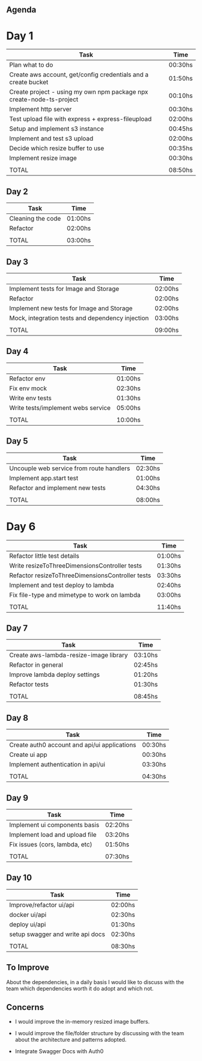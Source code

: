 ## Agenda

# Day 1

| Task                                                                 | Time    |
| -------------------------------------------------------------------- | ------- |
| Plan what to do                                                      | 00:30hs |
| Create aws account, get/config credentials and a create bucket       | 01:50hs |
| Create project - using my own npm package npx create-node-ts-project | 00:10hs |
| Implement http server                                                | 00:30hs |
| Test upload file with express + express-fileupload                   | 02:00hs |
| Setup and implement s3 instance                                      | 00:45hs |
| Implement and test s3 upload                                         | 02:00hs |
| Decide which resize buffer to use                                    | 00:35hs |
| Implement resize image                                                | 00:30hs |
|                                                                      |         |
| TOTAL                                                                | 08:50hs |


## Day 2

| Task                                             | Time    |
| ------------------------------------------------ | ------- |
| Cleaning the code                                | 01:00hs |
| Refactor                                         | 02:00hs |
|                                                  |         |
| TOTAL                                            | 03:00hs |


## Day 3

| Task                                             | Time    |
| ------------------------------------------------ | ------- |
| Implement tests for Image and Storage            | 02:00hs |
| Refactor                                         | 02:00hs |
| Implement new tests for Image and Storage        | 02:00hs |
| Mock, integration tests and dependency injection | 03:00hs |
|                                                  |         |
| TOTAL                                            | 09:00hs |


## Day 4

| Task                                             | Time    |
| ------------------------------------------------ | ------- |
| Refactor env                                     | 01:00hs |
| Fix env mock                                     | 02:30hs |
| Write env tests                                  | 01:30hs |
| Write tests/implement webs service               | 05:00hs |
|                                                  |         |
| TOTAL                                            | 10:00hs |


## Day 5

| Task                                             | Time    |
| ------------------------------------------------ | ------- |
| Uncouple web service from route handlers         | 02:30hs |
| Implement app.start test                         | 01:00hs |
| Refactor and implement new tests                 | 04:30hs |
|                                                  |         |
| TOTAL                                            | 08:00hs |


# Day 6

| Task                                             | Time    |
| ------------------------------------------------ | ------- |
| Refactor little test details                     | 01:00hs |
| Write resizeToThreeDimensionsController tests    | 01:30hs |
| Refactor resizeToThreeDimensionsController tests | 03:30hs |
| Implement and test deploy to lambda              | 02:40hs |
| Fix file-type and mimetype to work on lambda     | 03:00hs |
|                                                  |         |
| TOTAL                                            | 11:40hs |


## Day 7

| Task                                             | Time    |
| ------------------------------------------------ | ------- |
| Create aws-lambda-resize-image library           | 03:10hs |
| Refactor in general                              | 02:45hs |
| Improve lambda deploy settings                   | 01:20hs |
| Refactor tests                                   | 01:30hs |
|                                                  |         |
| TOTAL                                            | 08:45hs |

## Day 8

| Task                                             | Time    |
| ------------------------------------------------ | ------- |
| Create auth0 account and api/ui applications     | 00:30hs |
| Create ui app                                    | 00:30hs |
| Implement authentication in api/ui               | 03:30hs |
|                                                  |         |
| TOTAL                                            | 04:30hs |

## Day 9

| Task                                             | Time    |
| ------------------------------------------------ | ------- |
| Implement ui components basis                    | 02:20hs |
| Implement load and upload file                   | 03:20hs |
| Fix issues (cors, lambda, etc)                   | 01:50hs |
|                                                  |         |
| TOTAL                                            | 07:30hs |

## Day 10

| Task                                             | Time    |
| ------------------------------------------------ | ------- |
| Improve/refactor ui/api                          | 02:00hs |
| docker ui/api                                    | 02:30hs |
| deploy ui/api                                    | 01:30hs |
| setup swagger and write api docs                 | 02:30hs |
|                                                  |         |
| TOTAL                                            | 08:30hs |


## To Improve

About the dependencies, in a daily basis I would like to discuss with the team which dependencies worth it do adopt and which not. 

## Concerns

- I would improve the in-memory resized image buffers. 

- I would improve the file/folder structure by discussing with the team about the architecture and patterns adopted.

- Integrate Swagger Docs with Auth0